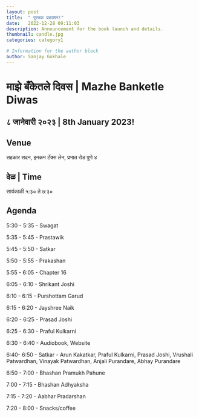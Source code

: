 ```yaml
---
layout: post
title:  " पुस्तक प्रकाशन!"
date:   2022-12-28 09:11:03
description: Announcement for the book launch and details.
thumbnail: candle.jpg
categories: category1

# Information for the author block
author: Sanjay Gokhale
---
```


# माझे बँकेतले दिवस | Mazhe Banketle Diwas

## ८ जानेवारी २०२३ | 8th January 2023!

## Venue
सहकार सदन, 
इनकम टॅक्स लेन, 
प्रभात रोड
पुणे ४

## वेळ | Time
सायंकाळी ५:३० ते ७:३०

## Agenda

5:30 - 5:35 - Swagat

5:35 - 5:45 - Prastawik

5:45 - 5:50 - Satkar

5:50 - 5:55 - Prakashan

5:55 - 6:05 - Chapter 16

6:05 - 6:10 - Shrikant Joshi

6:10 - 6:15 - Purshottam Garud

6:15 - 6:20 - Jayshree Naik

6:20 - 6:25 - Prasad Joshi

6:25 - 6:30 - Praful Kulkarni

6:30 - 6:40 - Audiobook, Website

6:40- 6:50 - Satkar - Arun Kakatkar, Praful Kulkarni, Prasad Joshi, Vrushali Patwardhan, Vinayak Patwardhan, Anjali Purandare, Abhay Purandare

6:50 - 7:00 - Bhashan Pramukh Pahune

7:00 - 7:15 - Bhashan Adhyaksha

7:15 - 7:20 - Aabhar Pradarshan

7:20 - 8:00 - Snacks/coffee
